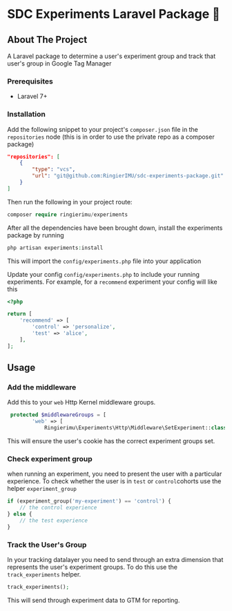 # SDC Experiments Laravel Package 🧪

## About The Project

A Laravel package to determine a user's experiment group and track that user's group in Google Tag Manager

### Prerequisites
- Laravel 7+

### Installation
Add the following snippet to your project's `composer.json` file in the `repositories` node (this is in order to use the private repo as a composer package)

```json
"repositories": [
    {
        "type": "vcs",
        "url": "git@github.com:RingierIMU/sdc-experiments-package.git"
    }
]
```
Then run the following in your project route:
```php
composer require ringierimu/experiments
```

After all the dependencies have been brought down, install the experiments package by running

```php
php artisan experiments:install
```
This will import the `config/experiments.php` file into your application

Update your config `config/experiments.php` to include your running experiments. For example, for a `recommend` experiment your config will like this
```php
<?php

return [
    'recommend' => [
        'control' => 'personalize',
        'test' => 'alice',
    ],
];
```

## Usage
### Add the middleware
Add this to your `web` Http Kernel middleware groups.

```php
 protected $middlewareGroups = [
        'web' => [
            Ringierimu\Experiments\Http\Middleware\SetExperiment::class
```
This will ensure the user's cookie has the correct experiment groups set.

### Check experiment group
when running an experiment, you need to present the user with a particular experience. To check whether the user is in `test` or `control`cohorts use the helper `experiment_group` 
```php
if (experiment_group('my-experiment') == 'control') {
    // the control experience
} else {
    // the test experience
}
```

### Track the User's Group
In your tracking datalayer you need to send through an extra dimension that represents the user's experiment groups.
To do this use the `track_experiments` helper.
```php
track_experiments();
```
This will send through experiment data to GTM for reporting.
